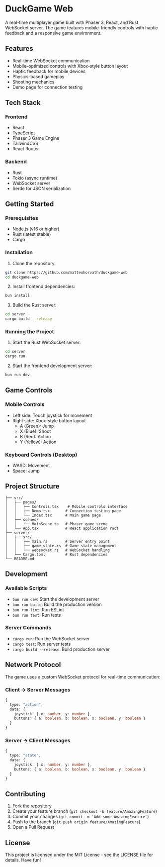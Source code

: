 # DuckGame Web

A real-time multiplayer game built with Phaser 3, React, and Rust WebSocket server. The game features mobile-friendly controls with haptic feedback and a responsive game environment.

## Features

- Real-time WebSocket communication
- Mobile-optimized controls with Xbox-style button layout
- Haptic feedback for mobile devices
- Physics-based gameplay
- Shooting mechanics
- Demo page for connection testing

## Tech Stack

### Frontend

- React
- TypeScript
- Phaser 3 Game Engine
- TailwindCSS
- React Router

### Backend

- Rust
- Tokio (async runtime)
- WebSocket server
- Serde for JSON serialization

## Getting Started

### Prerequisites

- Node.js (v16 or higher)
- Rust (latest stable)
- Cargo

### Installation

1. Clone the repository:

```bash
git clone https://github.com/matteohorvath/duckgame-web
cd duckgame-web
```

2. Install frontend dependencies:

```bash
bun install
```

3. Build the Rust server:

```bash
cd server
cargo build --release
```

### Running the Project

1. Start the Rust WebSocket server:

```bash
cd server
cargo run
```

2. Start the frontend development server:

```bash
bun run dev
```

## Game Controls

### Mobile Controls

- Left side: Touch joystick for movement
- Right side: Xbox-style button layout
  - A (Green): Jump
  - X (Blue): Shoot
  - B (Red): Action
  - Y (Yellow): Action

### Keyboard Controls (Desktop)

- WASD: Movement
- Space: Jump

## Project Structure

```
├── src/
│   ├── pages/
│   │   ├── Controls.tsx    # Mobile controls interface
│   │   ├── Demo.tsx       # Connection testing page
│   │   └── Index.tsx      # Main game page
│   ├── scenes/
│   │   └── MainScene.ts   # Phaser game scene
│   └── App.tsx            # React application root
├── server/
│   ├── src/
│   │   ├── main.rs        # Server entry point
│   │   ├── game_state.rs  # Game state management
│   │   └── websocket.rs   # WebSocket handling
│   └── Cargo.toml         # Rust dependencies
└── README.md
```

## Development

### Available Scripts

- `bun run dev`: Start the development server
- `bun run build`: Build the production version
- `bun run lint`: Run ESLint
- `bun run test`: Run tests

### Server Commands

- `cargo run`: Run the WebSocket server
- `cargo test`: Run server tests
- `cargo build --release`: Build production server

## Network Protocol

The game uses a custom WebSocket protocol for real-time communication:

### Client -> Server Messages

```typescript
{
  type: "action",
  data: {
    joystick: { x: number, y: number },
    buttons: { a: boolean, b: boolean, x: boolean, y: boolean }
  }
}
```

### Server -> Client Messages

```typescript
{
  type: "state",
  data: {
    joystick: { x: number, y: number },
    buttons: { a: boolean, b: boolean, x: boolean, y: boolean }
  }
}
```

## Contributing

1. Fork the repository
2. Create your feature branch (`git checkout -b feature/AmazingFeature`)
3. Commit your changes (`git commit -m 'Add some AmazingFeature'`)
4. Push to the branch (`git push origin feature/AmazingFeature`)
5. Open a Pull Request

## License

This project is licensed under the MIT License - see the LICENSE file for details. Have fun!
